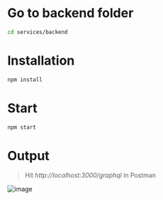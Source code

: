 # Go to backend folder
```bash
cd services/backend
```

# Installation

```bash
npm install
```

# Start

```bash
npm start
```

# Output
> Hit *http://localhost:3000/graphql* in Postman

![image](https://github.com/Nishith1998/Milk-book/assets/25850935/d88842ea-4d9c-44ef-9ad9-bcf4b499fc51)
